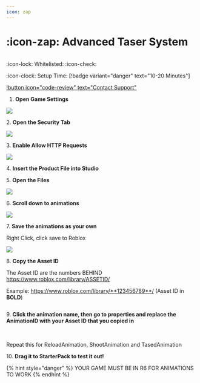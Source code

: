 ```yaml
---
icon: zap
---
```


# :icon-zap: Advanced Taser System

<figure><img src="https://media.discordapp.net/attachments/1085619805547135036/1110620396845289472/Taser.png?width=1200&height=800" alt=""><figcaption></figcaption></figure>

:icon-lock: Whitelisted: :icon-check:

:icon-clock: Setup Time: [!badge variant="danger" text="10-20 Minutes"]

[!button icon="code-review" text="Contact Support"](https://discord.gg/architech)

1. **Open Game Settings**

![](<https://files.gitbook.com/v0/b/gitbook-x-prod.appspot.com/o/spaces%2Fudgwvw8daCrADYEGvCEn%2Fuploads%2F8U67XbRjqf7y6BjDgDkc%2FScreenshot%202022-12-16%20at%205.40.26%20PM.png?alt=media&token=49571fcc-20b0-4efd-96d1-e2b131707fbf>)

2\. **Open the Security Tab**

![](<https://files.gitbook.com/v0/b/gitbook-x-prod.appspot.com/o/spaces%2Fudgwvw8daCrADYEGvCEn%2Fuploads%2FiGhOvQo1KUxanK4hJDak%2FScreenshot%202022-12-16%20at%205.41.25%20PM.png?alt=media&token=74694179-10d6-4227-a17e-470b4669fcb2>)

3\. **Enable Allow HTTP Requests**

![](<https://files.gitbook.com/v0/b/gitbook-x-prod.appspot.com/o/spaces%2Fudgwvw8daCrADYEGvCEn%2Fuploads%2F3Z69W1viNETCHtC0cDbD%2FScreenshot%202022-12-16%20at%205.42.53%20PM.png?alt=media&token=fec859bb-7265-4066-9ab8-4edc932f430d>)

4\. **Insert the Product File into Studio**

5\. **Open the Files**

![](<https://github.com/A31thet1cs/Test/raw/main/.gitbook/assets/Screenshot%202023-01-25%20at%206.50.36%20PM.png>)

6\. **Scroll down to animations**

![](<https://github.com/A31thet1cs/Test/raw/main/.gitbook/assets/Screenshot%202023-01-25%20at%206.50.19%20PM.png>)

7\. **Save the animations as your own**

Right Click, click save to Roblox

![](<https://github.com/A31thet1cs/Test/raw/main/.gitbook/assets/Screenshot%202023-01-25%20at%206.52.17%20PM.png>)

8\. **Copy the Asset ID**&#x20;

The Asset ID are the numbers BEHIND https://www.roblox.com/library/ASSETID/

Example: https://www.roblox.com/library/**123456789**/ (Asset ID in **BOLD**)

<figure><img src="https://github.com/A31thet1cs/Test/raw/main/.gitbook/assets/Screenshot%202023-01-25%20at%206.53.09%20PM.png" alt=""><figcaption></figcaption></figure>

9\. **Click the animation name, then go to properties and replace the AnimationID with your Asset ID that you copied in**&#x20;

## <img src="https://github.com/A31thet1cs/Test/raw/main/.gitbook/assets/Screenshot%202023-01-25%20at%206.55.36%20PM.png" alt="" data-size="original">

Repeat this for ReloadAnimation, ShootAnimation and TasedAnimation

10\. **Drag it to StarterPack to test it out!**

{% hint style="danger" %}
YOUR GAME MUST BE IN R6 FOR ANIMATIONS TO WORK
{% endhint %}

<figure><img src="https://github.com/A31thet1cs/Test/raw/main/.gitbook/assets/Screenshot%202023-01-25%20at%207.03.39%20PM.png" alt=""><figcaption></figcaption></figure>